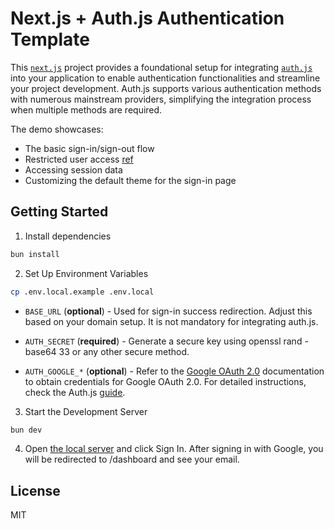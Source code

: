 # Next.js + Auth.js Authentication Template

This [`next.js`](https://nextjs.org/) project provides a foundational setup for integrating [`auth.js`](https://authjs.dev/) into your application to enable authentication functionalities and streamline your project development. Auth.js supports various authentication methods with numerous mainstream providers, simplifying the integration process when multiple methods are required.

The demo showcases:

- The basic sign-in/sign-out flow
- Restricted user access [ref](https://authjs.dev/guides/restricting-user-access)
- Accessing session data
- Customizing the default theme for the sign-in page

## Getting Started

1. Install dependencies

```bash
bun install
```

2. Set Up Environment Variables

```bash
cp .env.local.example .env.local
```

- `BASE_URL` (**optional**) - Used for sign-in success redirection. Adjust this based on your domain setup. It is not mandatory for integrating auth.js.

- `AUTH_SECRET` (**required**) - Generate a secure key using openssl rand -base64 33 or any other secure method.

- `AUTH_GOOGLE_*` (**optional**) - Refer to the [Google OAuth 2.0](https://developers.google.com/identity/protocols/oauth2) documentation to obtain credentials for Google OAuth 2.0.
  For detailed instructions, check the Auth.js [guide](https://authjs.dev/getting-started/providers/google).

3. Start the Development Server

```bash
bun dev
```

4. Open [the local server](http://localhost:3000) and click Sign In. After signing in with Google, you will be redirected to /dashboard and see your email.

## License

MIT
